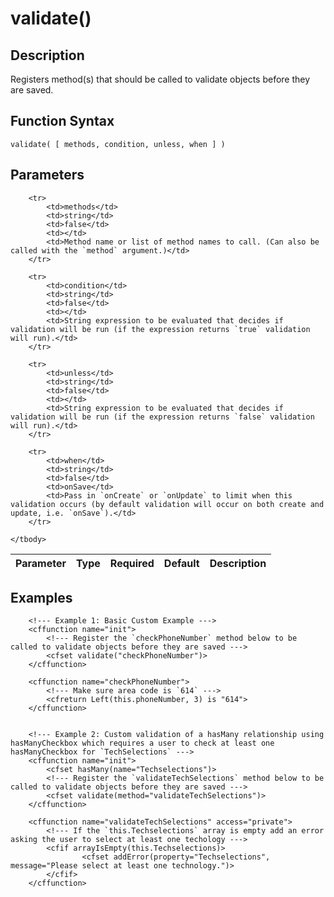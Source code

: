 # validate()

## Description
Registers method(s) that should be called to validate objects before they are saved.

## Function Syntax
	validate( [ methods, condition, unless, when ] )


## Parameters
<table>
	<thead>
		<tr>
			<th>Parameter</th>
			<th>Type</th>
			<th>Required</th>
			<th>Default</th>
			<th>Description</th>
		</tr>
	</thead>
	<tbody>
		
		<tr>
			<td>methods</td>
			<td>string</td>
			<td>false</td>
			<td></td>
			<td>Method name or list of method names to call. (Can also be called with the `method` argument.)</td>
		</tr>
		
		<tr>
			<td>condition</td>
			<td>string</td>
			<td>false</td>
			<td></td>
			<td>String expression to be evaluated that decides if validation will be run (if the expression returns `true` validation will run).</td>
		</tr>
		
		<tr>
			<td>unless</td>
			<td>string</td>
			<td>false</td>
			<td></td>
			<td>String expression to be evaluated that decides if validation will be run (if the expression returns `false` validation will run).</td>
		</tr>
		
		<tr>
			<td>when</td>
			<td>string</td>
			<td>false</td>
			<td>onSave</td>
			<td>Pass in `onCreate` or `onUpdate` to limit when this validation occurs (by default validation will occur on both create and update, i.e. `onSave`).</td>
		</tr>
		
	</tbody>
</table>


## Examples
		<!--- Example 1: Basic Custom Example --->
		<cffunction name="init">
			<!--- Register the `checkPhoneNumber` method below to be called to validate objects before they are saved --->
			<cfset validate("checkPhoneNumber")>
		</cffunction>

		<cffunction name="checkPhoneNumber">
			<!--- Make sure area code is `614` --->
			<cfreturn Left(this.phoneNumber, 3) is "614">
		</cffunction>
		
		
		<!--- Example 2: Custom validation of a hasMany relationship using hasManyCheckbox which requires a user to check at least one hasManyCheckbox for `TechSelections` --->
		<cffunction name="init">
			<cfset hasMany(name="Techselections")>
			<!--- Register the `validateTechSelections` method below to be called to validate objects before they are saved --->
			<cfset validate(method="validateTechSelections")>
		</cffunction>
		
		<cffunction name="validateTechSelections" access="private">
			<!--- If the `this.Techselections` array is empty add an error asking the user to select at least one techology --->
	   		<cfif arrayIsEmpty(this.Techselections)>
	         		<cfset addError(property="Techselections", message="Please select at least one technology.")>
	     	</cfif>
       	</cffunction>
